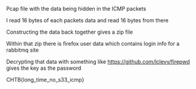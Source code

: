 Pcap file with the data being hidden in the ICMP packets

I read 16 bytes of each packets data and read 16 bytes from there

Constructing the data back together gives a zip file

Within that zip there is firefox user data which contains login info for a rabbitmq site

Decrypting that data with something like https://github.com/lclevy/firepwd gives the key as the password

CHTB{long_time_no_s33_icmp}
